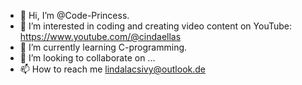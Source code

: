 - 👋 Hi, I’m @Code-Princess.
- 👀 I’m interested in coding and creating video content on YouTube: https://www.youtube.com/@cindaellas 
- 🌱 I’m currently learning C-programming.
- 💞️ I’m looking to collaborate on ...
- 📫 How to reach me lindalacsivy@outlook.de

<!---
Code-Princess/Code-Princess is a ✨ special ✨ repository because its `README.md` (this file) appears on your GitHub profile.
You can click the Preview link to take a look at your changes.
--->
